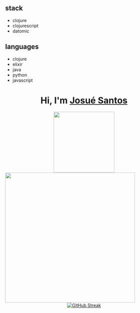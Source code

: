 
## stack
- clojure
- clojurescript
- datomic

## languages
- clojure
- elixir
- java
- python
- javascript



<div align='center'>
  <h1>
     Hi, I'm <a href="https://www.linkedin.com/in/jossdev/">Josué Santos</a>
  </h1>
</div>

<div align="center">
  <div align='center'>
  <img height="194px" src="https://github-readme-stats.vercel.app/api?username=josuesantos1&show_icons=true&theme=vision-friendly-dark&include_all_commits=true&count_private=true"/>
  <img align="left" height="415px" src="https://github-readme-stats.vercel.app/api/top-langs/?username=josuesantos1&langs_count=8&theme=vision-friendly-dark&hide_border=true">
</div>

  [![GitHub Streak](https://streak-stats.demolab.com?user=josuesantos1&theme=dark&border_radius=5&locale=pt-br&mode=day)](https://git.io/streak-stats)

</div>
